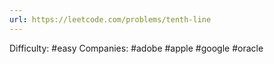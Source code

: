 ```yaml
---
url: https://leetcode.com/problems/tenth-line
---
```


Difficulty: #easy
Companies: #adobe #apple #google #oracle